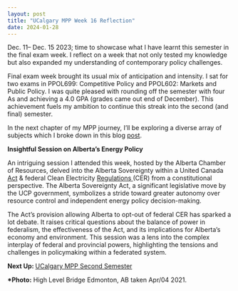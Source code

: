 ```yaml
---
layout: post
title: "UCalgary MPP Week 16 Reflection"
date: 2024-01-28
---
```


<!-- wp:paragraph -->
<p>Dec. 11– Dec. 15 2023; time to showcase what I have learnt this semester in the final exam week. I reflect on a week that not only tested my knowledge but also expanded my understanding of contemporary policy challenges. </p>
<!-- /wp:paragraph -->

<!-- wp:paragraph -->
<p>Final exam week brought its usual mix of anticipation and intensity. I sat for two exams in PPOL699: Competitive Policy and PPOL602: Markets and Public Policy. I was quite pleased with rounding off the semester with four As and achieving a 4.0 GPA (grades came out end of December). This achievement fuels my ambition to continue this streak into the second (and final) semester.</p>
<!-- /wp:paragraph -->

<!-- wp:paragraph -->
<p>In the next chapter of my MPP journey, I’ll be exploring a diverse array of subjects which I broke down in this blog <a href="https://ahmedelmeligy.com/2024/01/28/ucalgary-mpp-second-semester/" target="_blank" rel="noreferrer noopener">post</a>.</p>
<!-- /wp:paragraph -->

<!-- wp:paragraph -->
<p><strong>Insightful Session on Alberta’s Energy Policy</strong></p>
<!-- /wp:paragraph -->

<!-- wp:paragraph -->
<p>An intriguing session I attended this week, hosted by the Alberta Chamber of Resources, delved into the Alberta Sovereignty within a United Canada <a href="https://www.alberta.ca/alberta-sovereignty-within-a-united-canada-act#:~:text=The%20Alberta%20Sovereignty%20within%20a%20United%20Canada%20Act%3A,provincial%20jurisdiction%20to%20provincial%20entities" target="_blank" rel="noreferrer noopener">Act</a> &amp; federal Clean Electricity <a href="https://www.canada.ca/en/services/environment/weather/climatechange/climate-plan/clean-electricity-regulation.html" target="_blank" rel="noreferrer noopener">Regulations </a>(CER) from a constitutional perspective. The Alberta Sovereignty Act, a significant legislative move by the UCP government, symbolizes a stride toward greater autonomy over resource control and independent energy policy decision-making.</p>
<!-- /wp:paragraph -->

<!-- wp:paragraph -->
<p>The Act’s provision allowing Alberta to opt-out of federal CER has sparked a lot debate. It raises critical questions about the balance of power in federalism, the effectiveness of the Act, and its implications for Alberta’s economy and environment. This session was a lens into the complex interplay of federal and provincial powers, highlighting the tensions and challenges in policymaking within a federated system.</p>
<!-- /wp:paragraph -->

<!-- wp:paragraph -->
<p><strong>Next Up: </strong><a href="https://ahmedelmeligy.com/2024/01/28/ucalgary-mpp-second-semester/" target="_blank" rel="noreferrer noopener">UCalgary MPP Second Semester</a></p>
<!-- /wp:paragraph -->

<!-- wp:paragraph -->
<p><strong>*Photo:</strong>&nbsp;High Level Bridge Edmonton, AB taken Apr/04 2021.</p>
<!-- /wp:paragraph -->
